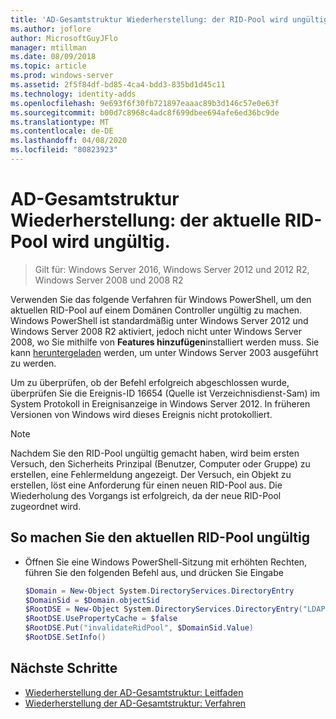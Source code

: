```yaml
---
title: 'AD-Gesamtstruktur Wiederherstellung: der RID-Pool wird ungültig.'
ms.author: joflore
author: MicrosoftGuyJFlo
manager: mtillman
ms.date: 08/09/2018
ms.topic: article
ms.prod: windows-server
ms.assetid: 2f5f84df-bd85-4ca4-bdd3-835bd1d45c11
ms.technology: identity-adds
ms.openlocfilehash: 9e693f6f30fb721897eaaac89b3d146c57e0e63f
ms.sourcegitcommit: b00d7c8968c4adc8f699dbee694afe6ed36bc9de
ms.translationtype: MT
ms.contentlocale: de-DE
ms.lasthandoff: 04/08/2020
ms.locfileid: "80823923"
---
```

# <a name="ad-forest-recovery---invalidating-the-current-rid-pool"></a>AD-Gesamtstruktur Wiederherstellung: der aktuelle RID-Pool wird ungültig.  

>Gilt für: Windows Server 2016, Windows Server 2012 und 2012 R2, Windows Server 2008 und 2008 R2

Verwenden Sie das folgende Verfahren für Windows PowerShell, um den aktuellen RID-Pool auf einem Domänen Controller ungültig zu machen. Windows PowerShell ist standardmäßig unter Windows Server 2012 und Windows Server 2008 R2 aktiviert, jedoch nicht unter Windows Server 2008, wo Sie mithilfe von **Features hinzufügen**installiert werden muss. Sie kann [heruntergeladen](https://www.microsoft.com/download/details.aspx?id=20020) werden, um unter Windows Server 2003 ausgeführt zu werden.  

Um zu überprüfen, ob der Befehl erfolgreich abgeschlossen wurde, überprüfen Sie die Ereignis-ID 16654 (Quelle ist Verzeichnisdienst-Sam) im System Protokoll in Ereignisanzeige in Windows Server 2012. In früheren Versionen von Windows wird dieses Ereignis nicht protokolliert.  
  
> [!NOTE]
> Nachdem Sie den RID-Pool ungültig gemacht haben, wird beim ersten Versuch, den Sicherheits Prinzipal (Benutzer, Computer oder Gruppe) zu erstellen, eine Fehlermeldung angezeigt. Der Versuch, ein Objekt zu erstellen, löst eine Anforderung für einen neuen RID-Pool aus. Die Wiederholung des Vorgangs ist erfolgreich, da der neue RID-Pool zugeordnet wird.  
  
## <a name="to-invalidate-the-current-rid-pool"></a>So machen Sie den aktuellen RID-Pool ungültig  
  
- Öffnen Sie eine Windows PowerShell-Sitzung mit erhöhten Rechten, führen Sie den folgenden Befehl aus, und drücken Sie Eingabe  

   ```powershell
   $Domain = New-Object System.DirectoryServices.DirectoryEntry  
   $DomainSid = $Domain.objectSid  
   $RootDSE = New-Object System.DirectoryServices.DirectoryEntry("LDAP://RootDSE")  
   $RootDSE.UsePropertyCache = $false  
   $RootDSE.Put("invalidateRidPool", $DomainSid.Value)  
   $RootDSE.SetInfo()  
   ```  

## <a name="next-steps"></a>Nächste Schritte

- [Wiederherstellung der AD-Gesamtstruktur: Leitfaden](AD-Forest-Recovery-Guide.md)
- [Wiederherstellung der AD-Gesamtstruktur: Verfahren](AD-Forest-Recovery-Procedures.md)
